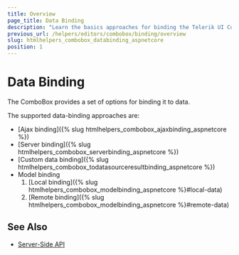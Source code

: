 ```yaml
---
title: Overview
page_title: Data Binding
description: "Learn the basics approaches for binding the Telerik UI ComboBox HtmlHelper for {{ site.framework }}."
previous_url: /helpers/editors/combobox/binding/overview
slug: htmlhelpers_combobox_databinding_aspnetcore
position: 1
---
```


# Data Binding

The ComboBox provides a set of options for binding it to data.

The supported data-binding approaches are:

* [Ajax binding]({% slug htmlhelpers_combobox_ajaxbinding_aspnetcore %})
* [Server binding]({% slug htmlhelpers_combobox_serverbinding_aspnetcore %})
* [Custom data binding]({% slug htmlhelpers_combobox_todatasourceresultbinding_aspnetcore %})
* Model binding
    1. [Local binding]({% slug htmlhelpers_combobox_modelbinding_aspnetcore %}#local-data)
    2. [Remote binding]({% slug htmlhelpers_combobox_modelbinding_aspnetcore %}#remote-data)

## See Also

* [Server-Side API](/api/combobox)
